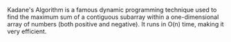 Kadane's Algorithm is a famous dynamic programming technique used to find the maximum sum of a contiguous subarray within a one-dimensional array of numbers (both positive and negative). It runs in O(n) time, making it very efficient.
